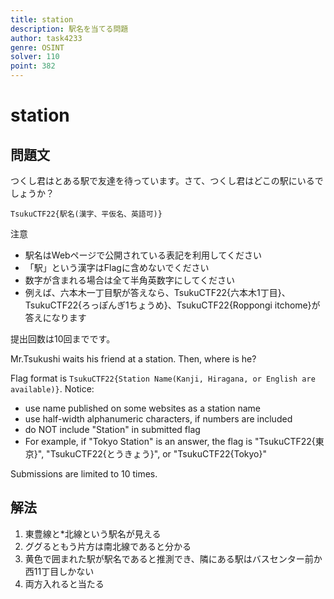 ```yaml
---
title: station
description: 駅名を当てる問題
author: task4233
genre: OSINT
solver: 110
point: 382
---
```


# station

## 問題文
つくし君はとある駅で友達を待っています。さて、つくし君はどこの駅にいるでしょうか？

`TsukuCTF22{駅名(漢字、平仮名、英語可)}`

注意
- 駅名はWebページで公開されている表記を利用してください
- 「駅」という漢字はFlagに含めないでください
- 数字が含まれる場合は全て半角英数字にしてください
- 例えば、六本木一丁目駅が答えなら、TsukuCTF22{六本木1丁目}、TsukuCTF22{ろっぽんぎ1ちょうめ}、TsukuCTF22{Roppongi itchome}が答えになります

提出回数は10回までです。

Mr.Tsukushi waits his friend at a station. Then, where is he?

Flag format is `TsukuCTF22{Station Name(Kanji, Hiragana, or English are available)}`.
Notice: 

- use name published on some websites as a station name
- use half-width alphanumeric characters, if numbers are included
- do NOT include "Station" in submitted flag
- For example, if "Tokyo Station" is an answer, the flag is "TsukuCTF22{東京}", "TsukuCTF22{とうきょう}", or "TsukuCTF22{Tokyo}"

Submissions are limited to 10 times.

## 解法

1. 東豊線と*北線という駅名が見える
2. ググるともう片方は南北線であると分かる
3. 黄色で囲まれた駅が駅名であると推測でき、隣にある駅はバスセンター前か西11丁目しかない
4. 両方入れると当たる
